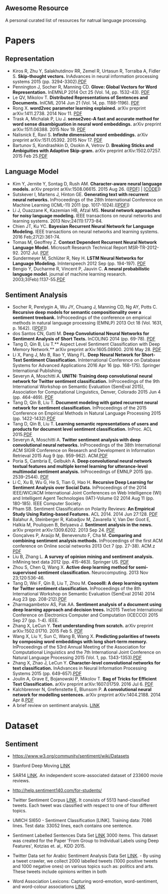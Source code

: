 Awesome Resource
----------------
A personal curated list of resources for natrual language processing.


# Papers

## Representation

* Kiros R, Zhu Y, Salakhutdinov RR, Zemel R, Urtasun R, Torralba A, Fidler S. **Skip-thought vectors.** InAdvances in neural information processing systems 2015 (pp. 3294-3302).[PDF](http://papers.nips.cc/paper/5950-skip-thought-vectors.pdf)
* Pennington J, Socher R, Manning CD. **Glove: Global Vectors for Word Representation.** InEMNLP 2014 Oct 25 (Vol. 14, pp. 1532-43). [PDF](http://www-nlp.stanford.edu/pubs/glove.pdf)
* Le QV, Mikolov T. **Distributed Representations of Sentences and Documents.** InICML 2014 Jun 21 (Vol. 14, pp. 1188-1196). [PDF](http://cs.stanford.edu/~quocle/paragraph_vector.pdf)
* Rong X. **word2vec parameter learning explained.** arXiv preprint arXiv:1411.2738. 2014 Nov 11. [PDF](http://www-personal.umich.edu/~ronxin/pdf/w2vexp.pdf)
* Trask A, Michalak P, Liu J. **sense2vec-A fast and accurate method for word sense disambiguation in neural word embeddings.** arXiv preprint arXiv:1511.06388. 2015 Nov 19. [PDF](https://arxiv.org/pdf/1511.06388v1.pdf)
* Nalisnick E, Ravi S. **Infinite dimensional word embeddings.** arXiv preprint arXiv:1511.05392. 2015 Nov 17. [PDF](https://arxiv.org/pdf/1511.05392v2.pdf)
* Bartunov S, Kondrashkin D, Osokin A, Vetrov D. **Breaking Sticks and Ambiguities with Adaptive Skip-gram.** arXiv preprint arXiv:1502.07257. 2015 Feb 25.[PDF](https://arxiv.org/pdf/1502.07257v2.pdf)

## Language Model

* Kim Y, Jernite Y, Sontag D, Rush AM. **Character-aware neural language models.** arXiv preprint arXiv:1508.06615. 2015 Aug 26. ([[PDF](https://arxiv.org/abs/1508.06615)] | [[CODE](https://github.com/yoonkim/lstm-char-cnn)])
* Sutskever I, Martens J, Hinton GE. **Generating text with recurrent neural networks.** InProceedings of the 28th International Conference on Machine Learning (ICML-11) 2011 (pp. 1017-1024).([[PDF](http://www.cs.utoronto.ca/~ilya/pubs/2011/LANG-RNN.pdf)])
* Li J, Ouazzane K, Kazemian HB, Afzal MS. **Neural network approaches for noisy language modeling.** IEEE transactions on neural networks and learning systems. 2013 Nov;24(11):1773-84.
* Chien JT, Ku YC. **Bayesian Recurrent Neural Network for Language Modeling.** IEEE transactions on neural networks and learning systems. 2016 Feb;27(2):361-74.
* Tomas M, Geoffrey Z. **Context Dependent Recurrent Neural Network Language Model.** Microsoft Research Technical Report MSR-TR-2012-92. 2012 Jul. [PDF](https://www.microsoft.com/en-us/research/wp-content/uploads/2012/07/rnn_ctxt_TR.sav_.pdf)
* Sundermeyer M, Schlüter R, Ney H. **LSTM Neural Networks for Language Modeling.** InInterspeech 2012 Sep (pp. 194-197). [PDF](http://citeseerx.ist.psu.edu/viewdoc/download?doi=10.1.1.248.4448&rep=rep1&type=pdf)
* Bengio Y, Ducharme R, Vincent P, Jauvin C. **A neural probabilistic language model.** journal of machine learning research. 2003;3(Feb):1137-55.[PDF](http://www.jmlr.org/papers/volume3/bengio03a/bengio03a.pdf)

## Sentiment Analysis
* Socher R, Perelygin A, Wu JY, Chuang J, Manning CD, Ng AY, Potts C. **Recursive deep models for semantic compositionality over a sentiment treebank.** InProceedings of the conference on empirical methods in natural language processing (EMNLP) 2013 Oct 18 (Vol. 1631, p. 1642). ([[PDF](http://citeseerx.ist.psu.edu/viewdoc/download?doi=10.1.1.383.1327&rep=rep1&type=pdf)])
* dos Santos CN, Gatti M. **Deep Convolutional Neural Networks for Sentiment Analysis of Short Texts.** InCOLING 2014 (pp. 69-78). [PDF](https://pdfs.semanticscholar.org/b0ac/a3e7877c3c20958b0fae5cbf2dd602104859.pdf)
* Tang D, Qin B, Liu T.** Aspect Level Sentiment Classification with Deep Memory Network.** arXiv preprint arXiv:1605.08900. 2016 May 28. [PDF](http://arxiv.org/pdf/1605.08900)
* Li X, Pang J, Mo B, Rao Y, Wang FL. **Deep Neural Network for Short-Text Sentiment Classification.** InInternational Conference on Database Systems for Advanced Applications 2016 Apr 16 (pp. 168-175). Springer International Publishing.
* Severyn A, Moschitti A. **UNITN: Training deep convolutional neural network for Twitter sentiment classification.** InProceedings of the 9th International Workshop on Semantic Evaluation (SemEval 2015), Association for Computational Linguistics, Denver, Colorado 2015 Jun 4 (pp. 464-469). [PDF](http://www.aclweb.org/anthology/S/S15/S15-2.pdf#page=506)
* Tang D, Qin B, Liu T. **Document modeling with gated recurrent neural network for sentiment classification.** InProceedings of the 2015 Conference on Empirical Methods in Natural Language Processing 2015 (pp. 1422-1432).[PDF](http://ir.hit.edu.cn/~dytang/paper/emnlp2015/emnlp2015.pdf)
* Tang D, Qin B, Liu T. **Learning semantic representations of users and products for document level sentiment classification.** InProc. ACL 2015.[PDF](http://www.aclweb.org/website/old_anthology/P/P15/P15-1098.pdf)
* Severyn A, Moschitti A. **Twitter sentiment analysis with deep convolutional neural networks.** InProceedings of the 38th International ACM SIGIR Conference on Research and Development in Information Retrieval 2015 Aug 9 (pp. 959-962). ACM.[PDF](https://pdfs.semanticscholar.org/9320/a229b450bee8384f218681634e039acd9c2f.pdf)
* Poria S, Cambria E, Gelbukh A. **Deep convolutional neural network textual features and multiple kernel learning for utterance-level multimodal sentiment analysis.** InProceedings of EMNLP 2015 (pp. 2539-2544). [PDF](http://www.aclweb.org/anthology/D/D15/D15-1303.pdf)
* Li C, Xu B, Wu G, He S, Tian G, Hao H. **Recursive Deep Learning for Sentiment Analysis over Social Data.** InProceedings of the 2014 IEEE/WIC/ACM International Joint Conferences on Web Intelligence (WI) and Intelligent Agent Technologies (IAT)-Volume 02 2014 Aug 11 (pp. 180-185). IEEE Computer Society.
* Pham SB. Sentiment Classification on Polarity Reviews: **An Empirical Study Using Rating-based Features.** ACL 2014. 2014 Jun 27:128. [PDF](http://www.aclweb.org/website/old_anthology/W/W14/W14-26.pdf#page=140)
* Balahur A, Steinberger R, Kabadjov M, Zavarella V, Van Der Goot E, Halkia M, Pouliquen B, Belyaeva J. **Sentiment analysis in the news.** arXiv preprint arXiv:1309.6202. 2013 Sep 24. [PDF](https://arxiv.org/pdf/1309.6202v1.pdf)
* Gonçalves P, Araújo M, Benevenuto F, Cha M. **Comparing and combining sentiment analysis methods.** InProceedings of the first ACM conference on Online social networks 2013 Oct 7 (pp. 27-38). ACM.z [PDF](https://arxiv.org/pdf/1406.0032.pdf)
* Liu B, Zhang L. **A survey of opinion mining and sentiment analysis.** InMining text data 2012 (pp. 415-463). Springer US. [PDF](https://pdfs.semanticscholar.org/adff/fadbac235d89bed96aeecb6911c9b2cf6267.pdf)
* Zhou S, Chen Q, Wang X. **Active deep learning method for semi-supervised sentiment classification.** Neurocomputing. 2013 Nov 23;120:536-46.
* Tang D, Wei F, Qin B, Liu T, Zhou M. **Coooolll: A deep learning system for Twitter sentiment classification.** InProceedings of the 8th International Workshop on Semantic Evaluation (SemEval 2014) 2014 Aug 23 (pp. 208-212).[PDF](http://www.aclweb.org/anthology/S14-2#page=228)
* Zharmagambetov AS, Pak AA. **Sentiment analysis of a document using deep learning approach and decision trees.** In2015 Twelve International Conference on Electronics Computer and Computation (ICECCO) 2015 Sep 27 (pp. 1-4). IEEE.
* Zhang X, LeCun Y. **Text understanding from scratch.** arXiv preprint arXiv:1502.01710. 2015 Feb 5. [PDF](https://arxiv.org/pdf/1502.01710.pdf)
* Wang X, Liu Y, Sun C, Wang B, Wang X. **Predicting polarities of tweets by composing word embeddings with long short-term memory.** InProceedings of the 53rd Annual Meeting of the Association for Computational Linguistics and the 7th International Joint Conference on Natural Language Processing 2015 (Vol. 1, pp. 1343-1353).[PDF](http://www.aclweb.org/anthology/P15-1130)
* Zhang X, Zhao J, LeCun Y. **Character-level convolutional networks for text classification.** InAdvances in Neural Information Processing Systems 2015 (pp. 649-657).[PDF](http://papers.nips.cc/paper/5782-character-level-convolutional-networks-for-text-classification.pdf)
* Joulin A, Grave E, Bojanowski P, Mikolov T. **Bag of Tricks for Efficient Text Classification.** arXiv preprint arXiv:1607.01759. 2016 Jul 6. [PDF](https://arxiv.org/pdf/1607.01759v3.pdf)
* Kalchbrenner N, Grefenstette E, Blunsom P. **A convolutional neural network for modelling sentences.** arXiv preprint arXiv:1404.2188. 2014 Apr 8.[PDF](https://arxiv.org/pdf/1404.2188.pdf?utm_medium=App.net&utm_source=PourOver)
* A brief review on sentiment analysis. [LINK](http://ieeexplore.ieee.org/document/7755213/)



# Dataset 

## Sentiment
* https://www.w3.org/community/sentiment/wiki/Datasets
* Stanford Deep Moving [LINK](http://nlp.stanford.edu/sentiment/)
* SAR14 [LINK](https://sites.google.com/site/nquocdai/resources). An independent score-associated dataset of 233600 movie reviews.
* http://help.sentiment140.com/for-students/
* Twitter Sentiment Corpus [LINK](http://www.sananalytics.com/lab/twitter-sentiment/). It consists of 5513 hand-classified tweets. Each tweet was classified with respect to one of four different topics.
* UMICH SI650 - Sentiment Classification [LINK]. Training data: 7086 lines. Test data: 33052 lines, each contains one sentence.
* Sentiment Labelled Sentences Data Set [LINK](https://archive.ics.uci.edu/ml/datasets/Sentiment+Labelled+Sentences) 3000 items. This dataset was created for the Paper 'From Group to Individual Labels using Deep Features', Kotzias et. al,. KDD 2015.
* Twitter Data set for Arabic Sentiment Analysis Data Set [LINK](https://archive.ics.uci.edu/ml/datasets/Twitter+Data+set+for+Arabic+Sentiment+Analysis). - By using a tweet crawler, we collect 2000 labelled tweets (1000 positive tweets and 1000 negative ones) on various topics such as: politics and arts. These tweets include opinions written in both 

* Word Association Lexicons: Capturing word-emotion, word-sentiment, and word-colour associations [LINK](http://saifmohammad.com/WebPages/lexicons.html)
